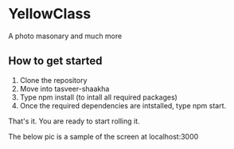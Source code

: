 # YellowClass
A photo masonary and much more

## How to get started
1. Clone the repository
2. Move into tasveer-shaakha
3. Type npm install (to intall all required packages)
4. Once the required dependencies are intstalled, type npm start.

That's it. You are ready to start rolling it.

The below pic is a sample of the screen at localhost:3000


